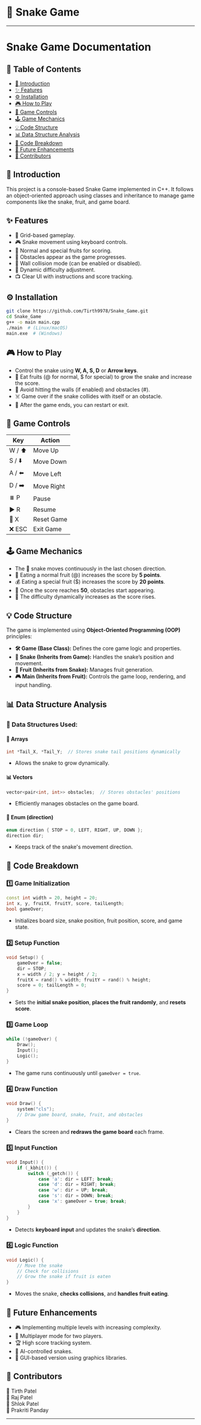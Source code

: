 # 🐍 Snake Game

---
# Snake Game Documentation

## 📌 Table of Contents
- [📖 Introduction](#-introduction)
- [✨ Features](#-features)
- [⚙️ Installation](#-installation)
- [🎮 How to Play](#-how-to-play)
- [🎯 Game Controls](#-game-controls)
- [🕹️ Game Mechanics](#-game-mechanics)
- [💡 Code Structure](#-code-structure)
- [📊 Data Structure Analysis](#-data-structure-analysis)
- [🔧 Code Breakdown](#-code-breakdown)
- [🚀 Future Enhancements](#-future-enhancements)
- [👥 Contributors](#-contributors)

## 📖 Introduction
This project is a console-based Snake Game implemented in C++. It follows an object-oriented approach using classes and inheritance to manage game components like the snake, fruit, and game board.

## ✨ Features
- 🎯 Grid-based gameplay.
- 🎮 Snake movement using keyboard controls.
- 🍏 Normal and special fruits for scoring.
- 🚧 Obstacles appear as the game progresses.
- 🧱 Wall collision mode (can be enabled or disabled).
- 🔄 Dynamic difficulty adjustment.
- 📺 Clear UI with instructions and score tracking.

## ⚙️ Installation
```bash
git clone https://github.com/Tirth9978/Snake_Game.git
cd Snake_Game
g++ -o main main.cpp
./main  # (Linux/macOS)
main.exe  # (Windows)
```

## 🎮 How to Play
- Control the snake using **W, A, S, D** or **Arrow keys**.
- 🍏 Eat fruits (@ for normal, $ for special) to grow the snake and increase the score.
- 🚧 Avoid hitting the walls (if enabled) and obstacles (#).
- ☠️ Game over if the snake collides with itself or an obstacle.
- 🔄 After the game ends, you can restart or exit.

## 🎯 Game Controls
| Key | Action |
|---|---|
| W / ⬆️ | Move Up |
| S / ⬇️ | Move Down |
| A / ⬅️ | Move Left |
| D / ➡️ | Move Right |
| ⏸️ P | Pause |
| ▶️ R | Resume |
| 🔄 X | Reset Game |
| ❌ ESC | Exit Game |

## 🕹️ Game Mechanics
- The 🐍 snake moves continuously in the last chosen direction.
- 🍏 Eating a normal fruit (@) increases the score by **5 points**.
- 💰 Eating a special fruit ($) increases the score by **20 points**.
- 🚧 Once the score reaches **50**, obstacles start appearing.
- 🔼 The difficulty dynamically increases as the score rises.

## 💡 Code Structure
The game is implemented using **Object-Oriented Programming (OOP)** principles:
- **🛠️ Game (Base Class):** Defines the core game logic and properties.
- **🐍 Snake (Inherits from Game):** Handles the snake’s position and movement.
- **🍏 Fruit (Inherits from Snake):** Manages fruit generation.
- **🎮 Main (Inherits from Fruit):** Controls the game loop, rendering, and input handling.

## 📊 Data Structure Analysis
### 📂 Data Structures Used:
#### 📌 Arrays
```cpp
int *Tail_X, *Tail_Y;  // Stores snake tail positions dynamically
```
- Allows the snake to grow dynamically.

#### 📊 Vectors
```cpp
vector<pair<int, int>> obstacles;  // Stores obstacles' positions
```
- Efficiently manages obstacles on the game board.

#### 🔢 Enum (direction)
```cpp
enum direction { STOP = 0, LEFT, RIGHT, UP, DOWN };
direction dir;
```
- Keeps track of the snake's movement direction.

## 🔧 Code Breakdown
### 1️⃣ Game Initialization
```cpp
const int width = 20, height = 20;
int x, y, fruitX, fruitY, score, tailLength;
bool gameOver;
```
- Initializes board size, snake position, fruit position, score, and game state.

### 2️⃣ Setup Function
```cpp
void Setup() {
    gameOver = false;
    dir = STOP;
    x = width / 2; y = height / 2;
    fruitX = rand() % width; fruitY = rand() % height;
    score = 0; tailLength = 0;
}
```
- Sets the **initial snake position**, **places the fruit randomly**, and **resets score**.

### 3️⃣ Game Loop
```cpp
while (!gameOver) {
    Draw();
    Input();
    Logic();
}
```
- The game runs continuously until `gameOver = true`.

### 4️⃣ Draw Function
```cpp
void Draw() {
    system("cls");
    // Draw game board, snake, fruit, and obstacles
}
```
- Clears the screen and **redraws the game board** each frame.

### 5️⃣ Input Function
```cpp
void Input() {
    if (_kbhit()) {
        switch (_getch()) {
            case 'a': dir = LEFT; break;
            case 'd': dir = RIGHT; break;
            case 'w': dir = UP; break;
            case 's': dir = DOWN; break;
            case 'x': gameOver = true; break;
        }
    }
}
```
- Detects **keyboard input** and updates the snake’s **direction**.

### 6️⃣ Logic Function
```cpp
void Logic() {
    // Move the snake
    // Check for collisions
    // Grow the snake if fruit is eaten
}
```
- Moves the snake, **checks collisions**, and **handles fruit eating**.

## 🚀 Future Enhancements
- 🎮 Implementing multiple levels with increasing complexity.
- 👥 Multiplayer mode for two players.
- 🏆 High score tracking system.
- 🤖 AI-controlled snakes.
- 🎨 GUI-based version using graphics libraries.

## 👥 Contributors
🏅 Tirth Patel  
🏅 Raj Patel  
🏅 Shlok Patel  
🏅 Prakriti Panday  

---

